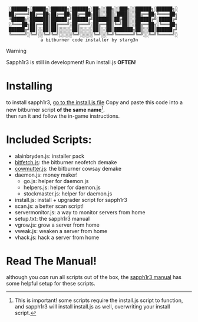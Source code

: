 ```
 ░██████╗░█████╗░██████╗░██████╗░██╗░░██╗░░███╗░░██████╗░██████╗░
 ██╔════╝██╔══██╗██╔══██╗██╔══██╗██║░░██║░████║░░██╔══██╗╚════██╗
 ╚█████╗░███████║██████╔╝██████╔╝███████║██╔██║░░██████╔╝░█████╔╝
 ░╚═══██╗██╔══██║██╔═══╝░██╔═══╝░██╔══██║╚═╝██║░░██╔══██╗░╚═══██╗
 ██████╔╝██║░░██║██║░░░░░██║░░░░░██║░░██║███████╗██║░░██║██████╔╝
 ╚═════╝░╚═╝░░╚═╝╚═╝░░░░░╚═╝░░░░░╚═╝░░╚═╝╚══════╝╚═╝░░╚═╝╚═════╝░
             a bitburner code installer by starg3n               
```

> [!WARNING]
> Sapph1r3 is still in development! Run install.js **OFTEN**!

# Installing
to install sapph1r3, [go to the install.js file](https://github.com/starg3n/sapph1r3/blob/main/install.js) 
Copy and paste this code into a new bitburner script **of the same name**[^1]. \
then run it and follow the in-game instructions.

[^1]: This is important! some scripts require the install.js script to function, and sapph1r3 will install install.js as well, overwriting your install script.

# Included Scripts:
 - alainbryden.js: installer pack
 - [bitfetch.js](https://github.com/starg3n/sapph1r3/tree/main/examples): the bitburner neofetch demake
 - [cowmutter.js](https://github.com/starg3n/sapph1r3/tree/main/examples): the bitburner cowsay demake
 - daemon.js: money maker!
   - go.js: helper for daemon.js
   - helpers.js: helper for daemon.js
   - stockmaster.js: helper for daemon.js
 - install.js: install + upgrader script for sapph1r3
 - scan.js: a better scan script!
 - servermonitor.js: a way to monitor servers from home
 - setup.txt: the sapph1r3 manual
 - vgrow.js: grow a server from home
 - vweak.js: weaken a server from home
 - vhack.js: hack a server from home

# Read The Manual!
although you *can* run all scripts out of the box, the [sapph1r3 manual](https://github.com/starg3n/sapph1r3/blob/main/manual.md) has some helpful setup for these scripts.

